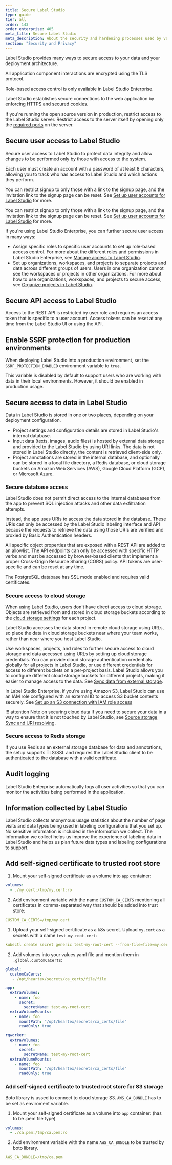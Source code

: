 ```yaml
---
title: Secure Label Studio
type: guide
tier: all
order: 143
order_enterprise: 405
meta_title: Secure Label Studio
meta_description: About the security and hardening processes used by various Label Studio editions, and how you can configure a more secure data labeling project.
section: "Security and Privacy"
---
```


Label Studio provides many ways to secure access to your data and your deployment architecture.

All application component interactions are encrypted using the TLS protocol.

<div class="enterprise-only">

Role-based access control is only available in Label Studio Enterprise.

</div>

<!--If you need to meet strong privacy regulations, legal requirements, or you want to make a custom installation within your infrastructure or any public cloud (AWS, Google, Azure, etc.), Label Studio Enterprise works on-premises. It is a self-contained version (no Internet connection is required) of the Platform, no data will leave your infrastructure. To make the installation the most accessible, we offer a Docker image.-->

Label Studio establishes secure connections to the web application by enforcing HTTPS and secured cookies.

<div class="opensource-only">

If you're running the open source version in production, restrict access to the Label Studio server.
Restrict access to the server itself by opening only the [required ports](/guide/install.html#Port_requirements) on the server.

</div>

## Secure user access to Label Studio

Secure user access to Label Studio to protect data integrity and allow changes to be performed only by those with access to the system.

Each user must create an account with a password of at least 8 characters, allowing you to track who has access to Label Studio and which actions they perform.

<div class="opensource-only">

You can restrict signup to only those with a link to the signup page, and the invitation link to the signup page can be reset. See [Set up user accounts for Label Studio](/guide/signup.html) for more.

</div>

<div class="enterprise-only">

You can restrict signup to only those with a link to the signup page, and the invitation link to the signup page can be reset. See [Set up user accounts for Label Studio](/guide/manage_users.html#Signup) for more.

</div>

<div class="enterprise-only">

If you're using Label Studio Enterprise, you can further secure user access in many ways:

- Assign specific roles to specific user accounts to set up role-based access control. For more about the different roles and permissions in Label Studio Enterprise, see [Manage access to Label Studio](/guide/manage_users.html).
- Set up organizations, workspaces, and projects to separate projects and data across different groups of users. Users in one organization cannot see the workspaces or projects in other organizations. For more about how to use organizations, workspaces, and projects to secure access, see [Organize projects in Label Studio](/guide/manage_users.html#Roles-and-workspaces).

</div>

## Secure API access to Label Studio

Access to the REST API is restricted by user role and requires an access token that is specific to a user account. Access tokens can be reset at any time from the Label Studio UI or using the API.

## Enable SSRF protection for production environments

When deploying Label Studio into a production environment, set the `SSRF_PROTECTION_ENABLED` environment variable to `true`. 

This variable is disabled by default to support users who are working with data in their local environments. However, it should be enabled in production usage. 


## Secure access to data in Label Studio

Data in Label Studio is stored in one or two places, depending on your deployment configuration.

- Project settings and configuration details are stored in Label Studio's internal database.
- Input data (texts, images, audio files) is hosted by external data storage and provided to the Label Studio by using URI links. The data is not stored in Label Studio directly, the content is retrieved client-side only.
- Project annotations are stored in the internal database, and optionally can be stored in a local file directory, a Redis database, or cloud storage buckets on Amazon Web Services (AWS), Google Cloud Platform (GCP), or Microsoft Azure.

### Secure database access

Label Studio does not permit direct access to the internal databases from the app to prevent SQL injection attacks and other data exfiltration attempts.

Instead, the app uses URIs to access the data stored in the database. These URIs can only be accessed by the Label Studio labeling interface and API because the requests to retrieve the data using those URIs are verified and proxied by Basic Authentication headers.

All specific object properties that are exposed with a REST API are added to an allowlist. The API endpoints can only be accessed with specific HTTP verbs and must be accessed by browser-based clients that implement a proper Cross-Origin Resource Sharing (CORS) policy. API tokens are user-specific and can be reset at any time.

The PostgreSQL database has SSL mode enabled and requires valid certificates.

### Secure access to cloud storage

When using Label Studio, users don't have direct access to cloud storage. Objects are retrieved from and stored in cloud storage buckets according to the [cloud storage settings](/guide/storage.html) for each project.

Label Studio accesses the data stored in remote cloud storage using URLs, so place the data in cloud storage buckets near where your team works, rather than near where you host Label Studio.

Use workspaces, projects, and roles to further secure access to cloud storage and data accessed using URLs by setting up cloud storage credentials. You can provide cloud storage authentication credentials globally for all projects in Label Studio, or use different credentials for access to different buckets on a per-project basis. Label Studio allows you to configure different cloud storage buckets for different projects, making it easier to manage access to the data. See [Sync data from external storage](/guide/storage.html).

<div class="enterprise-only">

In Label Studio Enterprise, if you're using Amazon S3, Label Studio can use an IAM role configured with an external ID to access S3 bucket contents securely. See [Set up an S3 connection with IAM role access](/guide/storage.html#Set-up-an-S3-connection-with-IAM-role-access)

</div>


!!! attention Note on securing cloud data
    If you need to secure your data in a way to ensure that it is not touched by Label Studio, see [Source storage Sync and URI resolving](storage#Source-storage-Sync-and-URI-resolving). 

### Secure access to Redis storage

If you use Redis as an external storage database for data and annotations, the setup supports TLS/SSL and requires the Label Studio client to be authenticated to the database with a valid certificate.

<div class="enterprise-only">

## Audit logging

Label Studio Enterprise automatically logs all user activities so that you can monitor the activities being performed in the application.

</div>

## Information collected by Label Studio

Label Studio collects anonymous usage statistics about the number of page visits and data types being used in labeling configurations that you set up. No sensitive information is included in the information we collect. The information we collect helps us improve the experience of labeling data in Label Studio and helps us plan future data types and labeling configurations to support.

## Add self-signed certificate to trusted root store

<div class="code-tabs">
  <div data-name="Docker Compose">

1. Mount your self-signed certificate as a volume into `app` container:

```yaml
volumes:
  - ./my.cert:/tmp/my.cert:ro
```
2. Add environment variable with the name `CUSTOM_CA_CERTS` mentioning all certificates in comma-separated way that should be added into trust store:

```yaml
CUSTOM_CA_CERTS=/tmp/my.cert
```
  </div>

  <div data-name="Kubernetes">

1. Upload your self-signed certificate as a k8s secret.
   Upload `my.cert` as a secrets with a name `test-my-root-cert`:
```yaml
kubectl create secret generic test-my-root-cert --from-file=file=my.cert
```

2. Add volumes into your values.yaml file and mention them in `.global.customCaCerts`:

```yaml
global:
  customCaCerts:
   - /opt/heartex/secrets/ca_certs/file/file

app:
  extraVolumes:
    - name: foo
      secret:
        secretName: test-my-root-cert
  extraVolumeMounts:
    - name: foo
      mountPath: "/opt/heartex/secrets/ca_certs/file"
      readOnly: true

rqworker:
  extraVolumes:
    - name: foo
      secret:
        secretName: test-my-root-cert
  extraVolumeMounts:
    - name: foo
      mountPath: "/opt/heartex/secrets/ca_certs/file"
      readOnly: true
```
  </div>
</div>

### Add self-signed certificate to trusted root store for S3 storage
Boto library is ussed to connect to cloud storage S3. `AWS_CA_BUNDLE` has to be set as enviroment variable.
<div class="code-tabs">
  <div data-name="Docker Compose">

1. Mount your self-signed certificate as a volume into `app` container: (has to be .pem file type)

```yaml
volumes:
  - ./ca.pem:/tmp/ca.pem:ro
```
2. Add environment variable with the name `AWS_CA_BUNDLE` to be trusted by boto library.

```yaml
AWS_CA_BUNDLE=/tmp/ca.pem
```